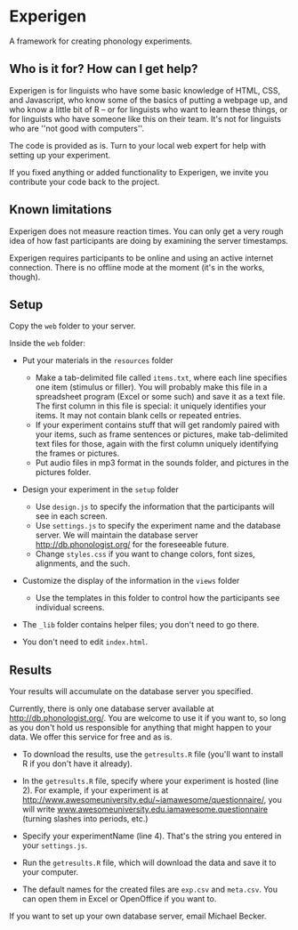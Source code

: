 # Experigen

A framework for creating phonology experiments.

## Who is it for? How can I get help?

Experigen is for linguists who have some basic knowledge of HTML, CSS, and Javascript,  who know some of the basics of putting a webpage up, and who know a little bit of R  – or for linguists who want to learn these things, or for linguists who have someone like this on their team. It's not for linguists who are ''not good with computers''.

The code is provided as is. Turn to your local web expert for help with setting up your experiment. 

If you fixed anything or added functionality to Experigen, we invite you contribute your code back to the project.

## Known limitations

Experigen does not measure reaction times. You can only get a very rough idea of how fast participants are doing by examining the server timestamps. 

Experigen requires participants to be online and using an active internet connection. There is no offline mode at the moment (it's in the works, though). 


## Setup

Copy the `web` folder to your server. 

Inside the `web` folder:

* Put your materials in the `resources` folder
  - Make a tab-delimited file called `items.txt`, where each line specifies
    one item (stimulus or filler). You will probably make this file in a
    spreadsheet program (Excel or some such) and save it as a text file. The
    first column in this file is special:  it uniquely identifies your items.
    It may not contain blank cells or repeated entries.
  - If your experiment contains stuff that will get randomly paired with
    your items, such as frame sentences or pictures, make tab-delimited text
    files for those, again with the first column uniquely identifying the frames
    or pictures.
  - Put audio files in mp3 format in the sounds folder, and pictures in
    the pictures folder.

* Design your experiment in the `setup` folder

  - Use `design.js` to specify the information that the participants will see
    in each screen. 
  - Use `settings.js` to specify the experiment name and the database
    server. We will maintain the database server http://db.phonologist.org/ for the foreseeable
    future. 
  - Change `styles.css` if you want to change colors, font sizes, alignments,
    and the such.

* Customize the display of the information in the `views` folder

  - Use the templates in this folder to control how the participants
    see individual screens.

* The `_lib` folder contains helper files; you don't need to go there. 

* You don't need to edit `index.html`.


## Results

Your results will accumulate on the database server you specified. 

Currently, there is only one database server available at http://db.phonologist.org/. You are welcome to use it if you want to, so long as you don't hold us responsible for anything that might happen to your data. We offer this service for free and as is. 

* To download the results, use the `getresults.R` file (you'll want to install R if you don't have it already). 

* In the `getresults.R` file, specify where your experiment is hosted (line 2). For example, if your experiment is at
    http://www.awesomeuniversity.edu/~iamawesome/questionnaire/,
    you will write www.awesomeuniversity.edu.iamawesome.questionnaire (turning slashes into periods, etc.) 

* Specify your experimentName (line 4). That's the string you entered in your `settings.js`.
  
* Run the `getresults.R` file, which will download the data and save it to your computer. 

* The default names for the created files are `exp.csv` and `meta.csv`. You can open them in Excel or OpenOffice if you want to.

If you want to set up your own database server, email Michael Becker.
